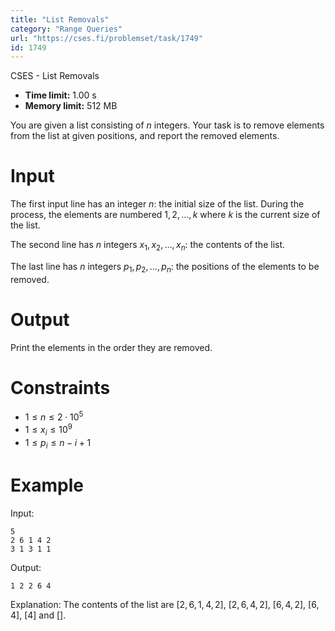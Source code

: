 ```yaml
---
title: "List Removals"
category: "Range Queries"
url: "https://cses.fi/problemset/task/1749"
id: 1749
---
```


CSES - List Removals

  * **Time limit:** 1.00 s
  * **Memory limit:** 512 MB

You are given a list consisting of $n$ integers. Your task is to remove
elements from the list at given positions, and report the removed elements.

# Input

The first input line has an integer $n$: the initial size of the list. During
the process, the elements are numbered $1,2,\dots,k$ where $k$ is the current
size of the list.

The second line has $n$ integers $x_1,x_2,\dots,x_n$: the contents of the
list.

The last line has $n$ integers $p_1,p_2,\dots,p_n$: the positions of the
elements to be removed.

# Output

Print the elements in the order they are removed.

# Constraints

  * $1 \le n \le 2 \cdot 10^5$
  * $1 \le x_i \le 10^9$
  * $1 \le p_i \le n-i+1$

# Example

Input:

    
    
    5
    2 6 1 4 2
    3 1 3 1 1
    

Output:

    
    
    1 2 2 6 4
    

Explanation: The contents of the list are $[2,6,1,4,2]$, $[2,6,4,2]$,
$[6,4,2]$, $[6,4]$, $[4]$ and $[]$.

